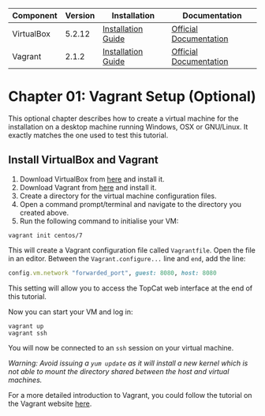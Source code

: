 | Component   | Version   | Installation                                                        | Documentation                                                               |
| ---------   | -------   | ------------                                                        | -------------                                                               |
| VirtualBox  | 5.2.12    | [Installation Guide](https://www.virtualbox.org/manual/ch02.html)   | [Official Documentation](https://www.virtualbox.org/manual/UserManual.html) |
| Vagrant     | 2.1.2     | [Installation Guide](https://www.vagrantup.com/docs/installation/)  | [Official Documentation](https://www.vagrantup.com/docs/index.html)         |

Chapter 01: Vagrant Setup (Optional)
===================================

This optional chapter describes how to create a virtual machine for the installation on a desktop machine running Windows, OSX or GNU/Linux. It exactly matches the one used to test this tutorial.

Install VirtualBox and Vagrant
------------------------------

1. Download VirtualBox from [here](https://virtualbox.org "VirtualBox Website") and install it.
2. Download Vagrant from [here](https://www.vagrantup.com/downloads.html "Vagrant Download Page") and install it.
3. Create a directory for the virtual machine configuration files.
4. Open a command prompt/terminal and navigate to the directory you created above.
5. Run the following command to initialise your VM:

```Shell
vagrant init centos/7
```
This will create a Vagrant configuration file called `Vagrantfile`. Open the file in an editor. Between the `Vagrant.configure...` line and `end`, add the line:

```Ruby
config.vm.network "forwarded_port", guest: 8080, host: 8080
```
This setting will allow you to access the TopCat web interface at the end of this tutorial.

Now you can start your VM and log in:
```Shell
vagrant up
vagrant ssh
```

You will now be connected to an `ssh` session on your virtual machine.

*Warning: Avoid issuing a `yum update` as it will install a new kernel which is not able to mount the directory shared between the host and virtual machines.*

For a more detailed introduction to Vagrant, you could follow the tutorial on the Vagrant website [here](https://www.vagrantup.com/intro/getting-started/index.html "Vagrant Getting Started").
